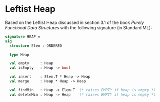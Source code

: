 # Leftist Heap

Based on the Leftist Heap discussed in section 3.1 of the book _Purely Functional Data Structures_ with the following signature (in Standard ML):

```sml
signature HEAP =
sig
  structure Elem : ORDERED

  type Heap

  val empty     : Heap
  val isEmpty   : Heap -> bool

  val insert    : Elem.T * Heap -> Heap
  val merge     : Heap * Heap -> Heap

  val findMin   : Heap -> Elem.T  (* raises EMPTY if heap is empty *)
  val deleteMin : Heap -> Heap    (* raises EMPTY if heap is empty *)
```
